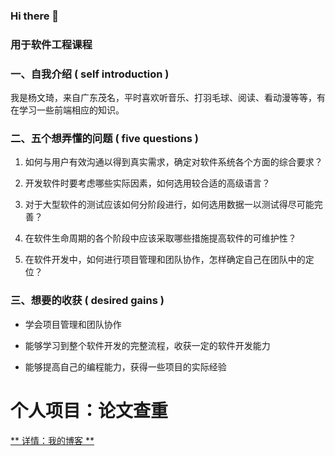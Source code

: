 ### Hi there 👋

### 用于软件工程课程

### 一、自我介绍 ( self introduction )

我是杨文琦，来自广东茂名，平时喜欢听音乐、打羽毛球、阅读、看动漫等等，有在学习一些前端相应的知识。

### 二、五个想弄懂的问题 ( five questions )

1. 如何与用户有效沟通以得到真实需求，确定对软件系统各个方面的综合要求？

2. 开发软件时要考虑哪些实际因素，如何选用较合适的高级语言？

3. 对于大型软件的测试应该如何分阶段进行，如何选用数据一以测试得尽可能完善？

4. 在软件生命周期的各个阶段中应该采取哪些措施提高软件的可维护性？

5. 在软件开发中，如何进行项目管理和团队协作，怎样确定自己在团队中的定位？

### 三、想要的收获 ( desired gains )

- 学会项目管理和团队协作

- 能够学习到整个软件开发的完整流程，收获一定的软件开发能力

- 能够提高自己的编程能力，获得一些项目的实际经验


# 个人项目：论文查重

[** 详情：我的博客 **](https://www.cnblogs.com/twilight-yang/p/18071670)


